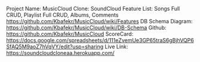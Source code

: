 Project Name:      MusicCloud
Clone:                    SoundCloud
Feature List:         Songs Full CRUD, Playlist Full CRUD, Albums, Comments https://github.com/Kbafekr/MusicCloud/wiki/Features
DB Schema Diagram: https://github.com/Kbafekr/MusicCloud/wiki/DB-Schema
Github:                   https://github.com/Kbafekr/MusicCloud
ScoreCard:   https://docs.google.com/spreadsheets/d/111eZvemUe3GP65traS6gBjhVQP6SfAQ5M9aoZ7hVqVY/edit?usp=sharing
Live Link:               https://soundcloudcloneaa.herokuapp.com/
